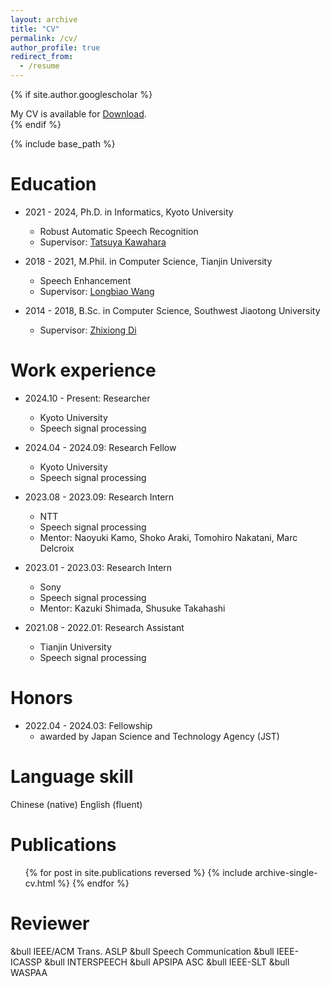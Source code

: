 ```yaml
---
layout: archive
title: "CV"
permalink: /cv/
author_profile: true
redirect_from:
  - /resume
---
```



{% if site.author.googlescholar %}
  <div class="wordwrap">My CV is available for <a href="https://drive.google.com/file/d/18QTAgp_dxp2KIXHRb-GwviN1uUntKivp/view?usp=drive_link">Download</a>.</div>
{% endif %}


<br>

{% include base_path %}



Education
======
* 2021 - 2024, Ph.D. in Informatics, Kyoto University
  * Robust Automatic Speech Recognition
  * Supervisor: <a href="http://sap.ist.i.kyoto-u.ac.jp/members/kawahara/" target="_blank">Tatsuya Kawahara</a>

* 2018 - 2021, M.Phil. in Computer Science, Tianjin University
  * Speech Enhancement
  * Supervisor: <a href="http://cic.tju.edu.cn/faculty/wanglongbiao/wang.html" target="_blank">Longbiao Wang</a>

* 2014 - 2018, B.Sc. in Computer Science, Southwest Jiaotong University
  * Supervisor: <a href="https://faculty.swjtu.edu.cn/dizhixiong/zh_CN/zhym/129018/list/index.htm" target="_blank">Zhixiong Di </a>


Work experience
======
* 2024.10 - Present: Researcher
  * Kyoto University
  * Speech signal processing

* 2024.04 - 2024.09: Research Fellow
  * Kyoto University
  * Speech signal processing

* 2023.08 - 2023.09: Research Intern
  * NTT
  * Speech signal processing
  * Mentor: Naoyuki Kamo, Shoko Araki, Tomohiro Nakatani, Marc Delcroix

* 2023.01 - 2023.03: Research Intern
  * Sony
  * Speech signal processing
  * Mentor: Kazuki Shimada, Shusuke Takahashi

* 2021.08 - 2022.01: Research Assistant
  * Tianjin University
  * Speech signal processing


Honors
======
* 2022.04 - 2024.03: Fellowship
  * awarded by Japan Science and Technology Agency (JST)


Language skill
======
Chinese (native)
English (fluent)



Publications
======
  <ul>{% for post in site.publications reversed %}
    {% include archive-single-cv.html %}
  {% endfor %}</ul>
  


Reviewer
======
&bull IEEE/ACM Trans. ASLP 
&bull Speech Communication 
&bull IEEE-ICASSP 
&bull INTERSPEECH 
&bull APSIPA ASC 
&bull IEEE-SLT 
&bull WASPAA



